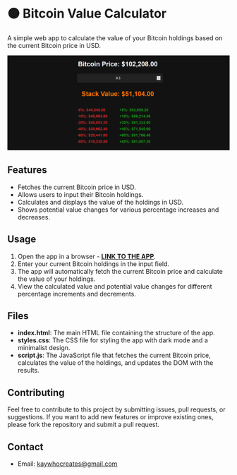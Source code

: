 # 🟠 Bitcoin Value Calculator

A simple web app to calculate the value of your Bitcoin holdings based on the current Bitcoin price in USD.

[![App Image](Non-App/App%20Image.png)](https://kay-who-codes.github.io/Bitcoin-Holdings-Value-Calculator/)

## Features

- Fetches the current Bitcoin price in USD.
- Allows users to input their Bitcoin holdings.
- Calculates and displays the value of the holdings in USD.
- Shows potential value changes for various percentage increases and decreases.

## Usage

1. Open the app in a browser - **[LINK TO THE APP](https://kay-who-codes.github.io/bitcoin-holdings-value-calculator)**.
2. Enter your current Bitcoin holdings in the input field.
3. The app will automatically fetch the current Bitcoin price and calculate the value of your holdings.
4. View the calculated value and potential value changes for different percentage increments and decrements.

## Files

- **index.html**: The main HTML file containing the structure of the app.
- **styles.css**: The CSS file for styling the app with dark mode and a minimalist design.
- **script.js**: The JavaScript file that fetches the current Bitcoin price, calculates the value of the holdings, and updates the DOM with the results.

## Contributing

Feel free to contribute to this project by submitting issues, pull requests, or suggestions. If you want to add new features or improve existing ones, please fork the repository and submit a pull request.

## Contact

- Email: [kaywhocreates@gmail.com](mailto:kaywhocreates@gmail.com)
